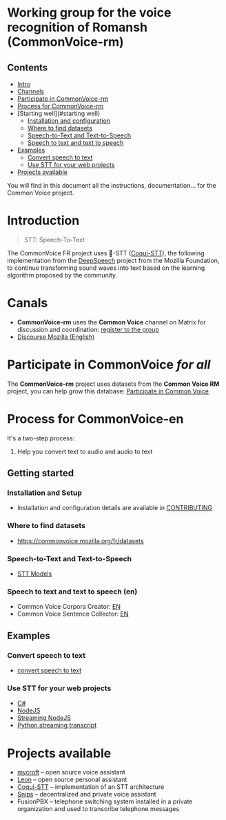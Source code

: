# Working group for the voice recognition of Romansh (CommonVoice-rm)

## Contents

- [Intro](#intro)
- [Channels](#channels)
- [Participate in CommonVoice-rm](#Participer-à-STT)
- [Process for CommonVoice-rm](#Process-for-CommonVoice-rm)
- [Starting well](#starting well)
  - [Installation and configuration](#Installation-and-configuration)
  - [Where to find datasets](#Where-to-find-datasets)
  - [Speech-to-Text and Text-to-Speech](#Speech-to-Text-and-Text-to-Speech)
  - [Speech to text and text to speech](#Speech-to-text-and-text-to-speech)
- [Examples](#examples)
  - [Convert speech to text](#Convert-speech-to-text)
  - [Use STT for your web projects](#Use-STT-for-your-web-projects)
- [Projects available](#projects-available)


You will find in this document all the instructions, documentation... for the Common Voice project.

# Introduction

> STT: Speech-To-Text

The CommonVoice FR project uses 🐸-STT ​​([Coqui-STT](https://github.com/coqui-ai/STT)), the following implementation from the [DeepSpeech](https://github.com/mozilla) project from the Mozilla Foundation, to continue transforming sound waves into text based on the learning algorithm proposed by the community.

# Canals

- **CommonVoice-rm** uses the **Common Voice** channel on Matrix for discussion and coordination: [register to the group](https://chat.mozilla.org/#/room/#common-voice-en:mozilla.org)
- [Discourse Mozilla (English)](https://discourse.mozilla.org/c/voice)

# Participate in CommonVoice _for all_

The **CommonVoice-rm** project uses datasets from the **Common Voice RM** project, you can help grow this database: [Participate in Common Voice](https://github.com/Common-Voice/CommonVoice/tree/master/CommonVoice#Participate-in-Common-Voice).

# Process for CommonVoice-en

It's a two-step process:

1. Help you convert text to audio and audio to text

## Getting started

### Installation and Setup

- Installation and configuration details are available in [CONTRIBUTING](https://github.com/Common-Voice/CommonVoice-rm/blob/master/STT/CONTRIBUTING.md)

### Where to find datasets

- <https://commonvoice.mozilla.org/fr/datasets>

### Speech-to-Text and Text-to-Speech

- [STT Models](https://coqui.ai/models)

### Speech to text and text to speech (en)

- Common Voice Corpora Creator: [EN](https://github.com/mozilla/voice-corpus-tools)
- Common Voice Sentence Collector: [EN](https://github.com/Common-Voice/sentence-collector)

## Examples

### Convert speech to text

- [convert speech to text](https://hacks.mozilla.org/2018/09/speech-recognition-deepspeech/)

### Use STT for your web projects

- [C#](https://github.com/coqui-ai/STT/tree/master/examples/net_framework)
- [NodeJS](https://github.com/coqui-ai/STT/tree/master/examples/nodejs_wav)
- [Streaming NodeJS](https://github.com/coqui-ai/STT/tree/master/examples/ffmpeg_vad_streaming)
- [Python streaming transcript](https://github.com/coqui-ai/STT/tree/master/examples/vad_transcriber)

# Projects available

- [mycroft](https://mycroft.ai/blog/STT-update/) – open source voice assistant
- [Leon](https://getleon.ai/) – open source personal assistant
- [Coqui-STT](https://github.com/coqui-ai/STT) – implementation of an STT architecture
- [Snips](https://snips.ai/) – decentralized and private voice assistant
- FusionPBX – telephone switching system installed in a private organization and used to transcribe telephone messages